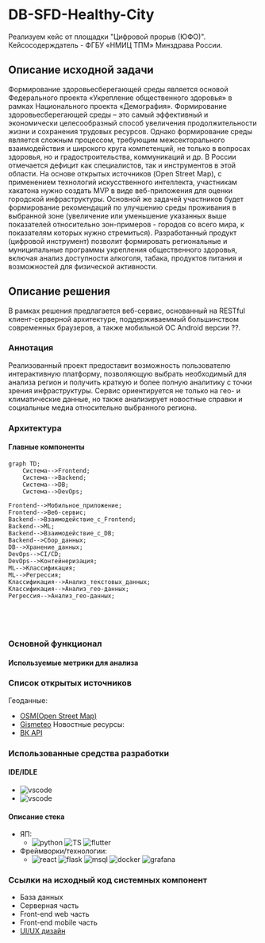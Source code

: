 # DB-SFD-Healthy-City
Реализуем кейс от площадки "Цифровой прорыв (ЮФО)".
Кейсосодерждатель - ФГБУ «НМИЦ ТПМ» Минздрава России.

## Описание исходной задачи
Формирование здоровьесберегающей среды является основой Федерального проекта «Укрепление общественного здоровья» в рамках Национального проекта «Демография». Формирование здоровьесберегающей среды – это самый эффективный и экономически целесообразный способ увеличения продолжительности жизни и сохранения трудовых ресурсов. Однако формирование среды является сложным процессом, требующим межсекторального взаимодействия и широкого круга компетенций, не только в вопросах здоровья, но и градостроительства, коммуникаций и др. В России отмечается дефицит как специалистов, так и инструментов в этой области. 
На основе открытых источников (Open Street Map), с применением технологий искусственного интеллекта, участникам хакатона нужно создать MVP в виде веб-приложения для оценки городской инфраструктуры. 
Основной же задачей участников будет формирование рекомендаций по улучшению среды проживания в выбранной зоне (увеличение или уменьшение указанных выше показателей относительно зон-примеров - городов со всего мира, к показателям которых нужно стремиться).  Разработанный продукт (цифровой инструмент) позволит формировать региональные и муниципальные программы укрепления общественного здоровья, включая анализ доступности алкоголя, табака, продуктов питания и возможностей для физической активности.

## Описание решения
В рамках решения предлагается веб-сервис, основанный на RESTful клиент-серверной архитектуре, поддерживаеммый большинством современных браузеров, а также мобильной ОС Android версии ??.
### Аннотация
Реализованный проект предоставит возможность пользователю интерактивную платформу, позволяющую выбрать необходимый для анализа регион и получить краткую и более полную аналитику с точки зрения инфраструктуры. Сервис ориентируется не только на гео- и климатические данные, но также анализирует новостные справки и социальные медиа относительно выбранного региона.
### Архитектура
#### Главные компоненты
```mermaid
graph TD;
    Система-->Frontend;
    Система-->Backend;
    Система-->DB;
    Система-->DevOps;

Frontend-->Мобильное_приложение;
Frontend-->Веб-сервис;
Backend-->Взаимодействие_с_Frontend;
Backend-->ML;
Backend-->Взаимодействие_с_DB;
Backend-->Сбор_данных;
DB-->Хранение_данных;
DevOps-->CI/CD;
DevOps-->Контейнеризация;
ML-->Классификация;
ML-->Регрессия;
Классификация-->Анализ_текстовых_данных;
Классификация-->Анализ_гео-данных;
Регрессия-->Анализ_гео-данных;





```
### Основной функционал
#### Используемые метрики для анализа
### Список открытых источников
Геоданные:
  - [OSM(Open Street Map)](https://www.openstreetmap.org/#map=3/69.62/-74.90)
  - [Gismeteo](https://www.gismeteo.ru/api/)
Новостные ресурсы:
- [ВК API](https://vk.com/feed)
### Использованные средства разработки
#### IDE/IDLE
- ![vscode](https://img.shields.io/badge/VSCode-0078D4?style=for-the-badge&logo=visual%20studio%20code&logoColor=white)
- ![vscode](https://img.shields.io/badge/Android_Studio-3DDC84?style=for-the-badge&logo=android-studio&logoColor=white)
#### Описание стека
- ЯП:
  - ![python](https://img.shields.io/badge/Python-FFD43B?style=for-the-badge&logo=python&logoColor=blue)
![TS](https://img.shields.io/badge/TypeScript-007ACC?style=for-the-badge&logo=typescript&logoColor=white)
![flutter](https://img.shields.io/badge/Kotlin-0095D5?&style=for-the-badge&logo=kotlin&logoColor=white)
- Фреймворки/технологии:
  - ![react](https://img.shields.io/badge/React-20232A?style=for-the-badge&logo=react&logoColor=61DAFB)
![flask](https://img.shields.io/badge/Flask-000000?style=for-the-badge&logo=flask&logoColor=white)
![msql](https://img.shields.io/badge/MySQL-005C84?style=for-the-badge&logo=mysql&logoColor=white)
![docker](https://img.shields.io/badge/Docker-2CA5E0?style=for-the-badge&logo=docker&logoColor=white)
![grafana](https://img.shields.io/badge/Grafana-F2F4F9?style=for-the-badge&logo=grafana&logoColor=orange&labelColor=F2F4F9)
### Ссылки на исходный код системных компонент
- База данных
- Серверная часть
- Front-end web часть
- Front-end mobile часть
- [UI/UX дизайн](https://www.figma.com/file/T0441FbXWMXjQ24HL5ZhTt/MLS(DBSFD)?type=design&node-id=0%3A1&mode=design&t=Ixji2eeGdy7GpLNj-1)
